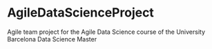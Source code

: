 # AgileDataScienceProject
Agile team project for the Agile Data Science course of the University Barcelona Data Science Master
